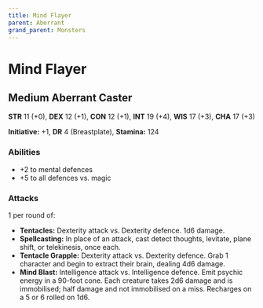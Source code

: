 ```yaml
---
title: Mind Flayer
parent: Aberrant
grand_parent: Monsters
---
```


# Mind Flayer

## Medium Aberrant Caster
**STR** 11 (+0), **DEX** 12 (+1), **CON** 12 (+1), **INT** 19 (+4), **WIS** 17 (+3), **CHA** 17 (+3)

**Initiative:** +1, **DR** 4 (Breastplate), **Stamina:** 124

### Abilities
* +2 to mental defences
* +5 to all defences vs. magic

### Attacks
1 per round of:
* **Tentacles:** Dexterity attack vs. Dexterity defence. 1d6 damage.
* **Spellcasting:** In place of an attack, cast detect thoughts, levitate, plane shift, or telekinesis, once each.
* **Tentacle Grapple:** Dexterity attack vs. Dexterity defence. Grab 1 character and begin to extract their brain, dealing 4d6 damage.
* **Mind Blast:** Intelligence attack vs. Intelligence defence. Emit psychic energy in a 90-foot cone. Each creature takes 2d6 damage and is immobilised; half damage and not immobilised on a miss. Recharges on a 5 or 6 rolled on 1d6.